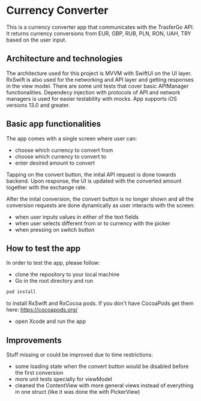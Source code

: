 # Currency Converter

This is a currency converter app that communicates with the TrasferGo API. It returns currency conversions from EUR, GBP, RUB, PLN, RON, UAH, TRY based on the user input.

## Architecture and technologies

The architecture used for this project is MVVM with SwiftUI on the UI layer. RxSwift is also used for the networking and API layer and getting responses in the view model.
There are some unit tests that cover basic APIManager functionalities.
Dependecy injection with protocols of API and network managers is used for easier testability with mocks.
App supports iOS versions 13.0 and greater.

## Basic app functionalities

The app comes with a single screen where user can:
 - choose which currency to convert from
 - choose which currency to convert to
 - enter desired amount to convert

Tapping on the convert button, the inital API request is done towards backend. Upon response, the UI is updated with the converted amount together with the exchange rate. 

 After the inital conversion, the convert button is no longer shown and all the conversion requests are done dynamically as user interacts with the screen:
 - when user inputs values in either of the text fields
 - when user selects different from or to currency with the picker
 - when pressing on switch button

## How to test the app

 In order to test the app, please follow:
 - clone the repository to your local machine
 - Go in the root directory and run
 ```bash
 pod install
 ```
 to install RxSwift and RxCocoa pods. If you don't have CocoaPods get them here: https://cocoapods.org/
- open Xcode and run the app

## Improvements

Stuff missing or could be improved due to time restrictions:
 - some loading state when the convert button would be disabled before the first conversion
 - more unit tests specially for viewModel
 - cleaned the ContentView with more general views instead of everything in one struct (like it was done the with PickerView)


